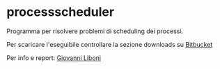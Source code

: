 processscheduler
================

Programma per risolvere problemi di scheduling dei processi.

Per scaricare l'eseguibile controllare la sezione downloads su [Bitbucket](https://bitbucket.org/giovanni_liboni/processscheduler/overview)

Per info e report: [Giovanni Liboni](mailto:giovanni.liboni@live.com)